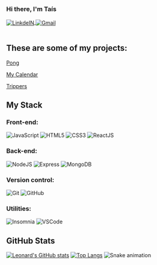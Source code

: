 ### Hi there, I'm Taís
<a target="_blank" href="https://www.linkedin.com/in/tais-foltran-orsini/">
  <img align="center" alt="LinkdeIN" src="https://img.shields.io/badge/LinkedIn-0077B5?style=for-the-badge&logo=linkedin&logoColor=white" />
</a>
<a target="_blank" href="mailto:taisforsini@gmail.com">
  <img align="center" alt="Gmail" src="https://img.shields.io/badge/Gmail-D14836?style=for-the-badge&logo=gmail&logoColor=white" />
</a>

<br>
<br>

## These are some of my projects:
[Pong](https://github.com/taisforsini/pong-game)

[My Calendar](https://github.com/taisforsini/my-calendar)

[Trippers](https://github.com/taisforsini/trippers-client)

## My Stack

### Front-end:
![JavaScript](https://img.shields.io/badge/-JavaScript-EDD222?style=flat&logo=javascript&logoColor=white)
![HTML5](https://img.shields.io/badge/-HTML5-E34F26?style=flat&logo=html5&logoColor=white)
![CSS3](https://img.shields.io/badge/-CSS3-1572B6?style=flat&logo=css3)
![ReactJS](https://img.shields.io/badge/-ReactJS-51CBF2?style=flat&logo=react&logoColor=white)

### Back-end:
![NodeJS](http://img.shields.io/badge/-NodeJS-6EBF20?style=flat&logo=node.js&logoColor=white)
![Express](http://img.shields.io/badge/-Express-black?style=flat&logo=express&logoColor=white)
![MongoDB](http://img.shields.io/badge/-MongoDB-47A248?style=flat&logo=mongodb&logoColor=white)

### Version control:
![Git](https://img.shields.io/badge/-Git-F05032?style=flat&logo=git&logoColor=white)
![GitHub](https://img.shields.io/badge/-Github-181717?style=flat&logo=github&logoColor=white)

### Utilities:
![Insomnia](https://img.shields.io/badge/-Insomnia-5849BE?style=flat&logo=insomnia&logoColor=white)
![VSCode](https://img.shields.io/badge/-VSCode-007ACC?style=flat&logo=visual-studio-code&logoColor=white)

## GitHub Stats

[![Leonard's GitHub stats](https://github-readme-stats.vercel.app/api?username=taisforsini&theme=synthwave&show_icons=true)](https://github.com/taisforsini/github-readme-stats)
[![Top Langs](https://github-readme-stats.vercel.app/api/top-langs/?username=taisforsini&theme=synthwave&layout=compact)](https://github.com/taisforsini/github-readme-stats)
![Snake animation](https://github.com/taisforsini/taisforsini/blob/output/github-contribution-grid-snake.svg)
